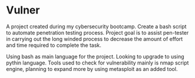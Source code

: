 # Vulner

A project created during my cybersecurity bootcamp.
Create a bash script to automate penetration testing process.
Project goal is to assist pen-tester in carrying out the long winded process to decrease the amount of effort and time required to complete the task.

Using bash as main language for the project. Looking to upgrade to using pythin language.
Tools used to check for vulnerability mainly is nmap script engine, planning to expand more by using metasploit as an added tool.
